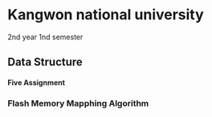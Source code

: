 # Kangwon national university

2nd year 1nd semester

## Data Structure
#### Five Assignment

### Flash Memory Mapphing Algorithm
